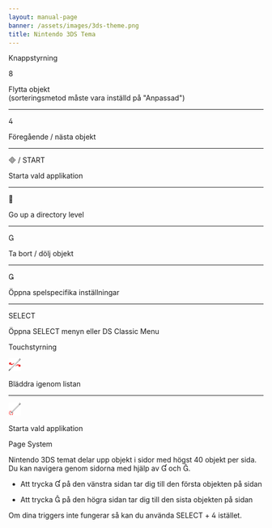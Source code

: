 ```yaml
---
layout: manual-page
banner: /assets/images/3ds-theme.png
title: Nintendo 3DS Tema
---
```


<div class="section-title">Knappstyrning</div>
<div class="section-body">
    <div class="button-action-group">
        <p class="button-action button">&#xE079;</p>
        <p class="button-action-text">Flytta objekt<br>(sorteringsmetod måste vara inställd på "Anpassad")</p>
    </div>
    <hr>
    <div class="button-action-group">
        <p class="button-action button">&#xE07E;</p>
        <p class="button-action-text">Föregående / nästa objekt</p>
    </div>
    <hr>
    <div class="button-action-group">
        <p class="button-action"><span class="button">&#xE000; /</span> START</p>
        <p class="button-action-text">Starta vald applikation</p>
    </div>
    <hr>
    <div class="button-action-group">
        <p class="button-action button">&#xE001;</p>
        <p class="button-action-text">Go up a directory level</p>
    </div>
    <hr>
    <div class="button-action-group">
        <p class="button-action button">&#xE002;</p>
        <p class="button-action-text">Ta bort / dölj objekt</p>
    </div>
    <hr>
    <div class="button-action-group">
        <p class="button-action button">&#xE003;</p>
        <p class="button-action-text">Öppna spelspecifika inställningar</p>
    </div>
    <hr>
    <div class="button-action-group">
        <p class="button-action">SELECT</p>
        <p class="button-action-text">Öppna SELECT menyn eller DS Classic Menu</p>
    </div>
</div>

<div class="section-title">Touchstyrning</div>
<div class="section-body">
    <div class="button-action-group">
        <p class="button-action"><img src="/assets/images/left-right.png"></p>
        <p class="button-action-text">Bläddra igenom listan</p>
    </div>
    <hr>
    <div class="button-action-group">
        <p class="button-action"><img src="/assets/images/tap.png"></p>
        <p class="button-action-text">Starta vald applikation</p>
    </div>
    <!-- <hr>
    <div>
        <p>
            If the Sort Method is set to "Custom", you can drag the icon up to move it.
        </p>
    </div> -->
</div>

<div class="section-title">Page System</div>
<div class="section-body">
    <p>
        Nintendo 3DS temat delar upp objekt i sidor med högst 40 objekt per sida. Du kan navigera genom sidorna med hjälp av &#xE004; och &#xE005;.
    </p>
    <ul>
        <li><p>Att trycka &#xE004; på den vänstra sidan tar dig till den första objekten på sidan</p></li>
        <li><p>Att trycka &#xE005; på den högra sidan tar dig till den sista objekten på sidan</p></li>
    </ul>
    <p>
        Om dina triggers inte fungerar så kan du använda SELECT + &#xE07E; istället.
    </p>
</div>
